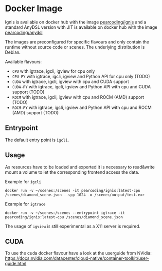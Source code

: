 # Docker Image

Ignis is available on docker hub with the image [pearcoding/ignis](https://hub.docker.com/repository/docker/pearcoding/ignis)
and a standard AnyDSL version with JIT is available on docker hub with the image [pearcoding/anydsl](https://hub.docker.com/repository/docker/pearcoding/anydsl)

The images are preconfigured for specific flavours and only contain the runtime without source code or scenes. The underlying distribution is Debian.

Available flavours:

 - `CPU` with igtrace, igcli, igview for cpu only
 - `CPU-PY` with igtrace, igcli, igview and Python API for cpu only (TODO)
 - `CUDA` with igtrace, igcli, igview with cpu and CUDA support
 - `CUDA-PY` with igtrace, igcli, igview and Python API with cpu and CUDA support (TODO)
 - `ROCM` with igtrace, igcli, igview with cpu and ROCM (AMD) support (TODO)
 - `ROCM-PY` with igtrace, igcli, igview and Python API with cpu and ROCM (AMD) support (TODO)

## Entrypoint

The default entry point is `igcli`.

## Usage

As resources have to be loaded and exported it is necessary to read&write mount a volume to let the corresponding frontend access the data.

Example for `igcli`

    docker run -v ~/scenes:/scenes -it pearcoding/ignis:latest-cpu /scenes/diamond_scene.json --spp 1024 -o /scenes/output/test.exr

Example for `igtrace`

    docker run -v ~/scenes:/scenes --entrypoint igtrace -it pearcoding/ignis:latest-cpu /scenes/diamond_scene.json

The usage of `igview` is still experimental as a X11 server is required.

## CUDA

To use the cuda docker flavour have a look at the userguide from NVidia: https://docs.nvidia.com/datacenter/cloud-native/container-toolkit/user-guide.html
